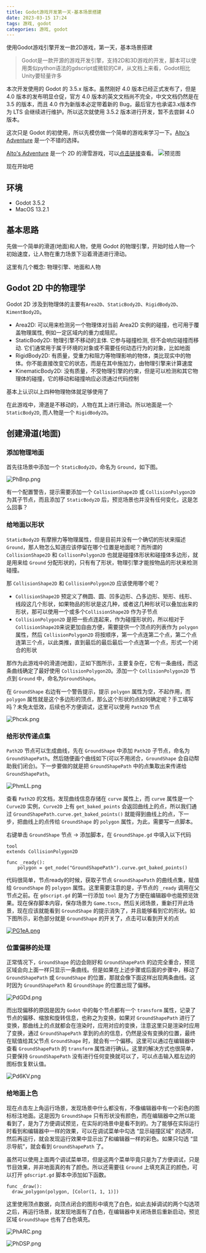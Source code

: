 ```yaml
---
title: Godot游戏开发第一天-基本场景搭建
date: 2023-03-15 17:24
tags: 游戏, godot
categories: 游戏, godot
---
```


使用Godot游戏引擎开发一款2D游戏，第一天，基本场景搭建

<!-- more -->

> Godot是一款开源的游戏开发引擎，支持2D和3D游戏的开发，脚本可以使用类似python语法的gdscript或微软的C#，从文档上来看，Godot相比Unity要轻量许多

本次开发使用的 Godot 的 3.5.x 版本。虽然刚好 4.0 版本已经正式发布了，但是 4.0 版本的发布明显仓促，官方 4.0 版本的英文文档尚不完全，中文文档仍然是在 3.5 的版本，而且 4.0 作为新版本必定带着新的 Bug，最后官方也承诺3.x版本作为 LTS 会继续进行维护。所以这次就使用 3.5.2 版本进行开发，暂不去尝鲜 4.0 版本。

这次只是 Godot 的初使用，所以先模仿做一个简单的游戏来学习一下。[Alto's Adventure](http://altosadventure.com/) 是一个不错的选择。

[Alto's Adventure](http://altosadventure.com/) 是一个 2D 的滑雪游戏，可以[点击链接](http://altosadventure.com/)查看。
![预览图](https://i.328888.xyz/2023/03/20/P8tO8.png)

现在开始吧

## 环境

- Godot 3.5.2
- MacOS 13.2.1

## 基本思路

先做一个简单的滑道(地面)和人物，使用 Godot 的物理引擎，开始时给人物一个初始速度，让人物在重力场景下沿着滑道进行滑动。

这里有几个概念: 物理引擎、地面和人物

## Godot 2D 中的物理学

Godot 2D 涉及到物理体的主要有`Area2D`、`StaticBody2D`、`RigidBody2D`、`KimentBody2D`。

- Area2D: 可以用来检测另一个物理体对当前 Area2D 实例的碰撞，也可用于覆盖物理属性, 例如一定区域内的重力或阻尼。
- StaticBody2D: 物理引擎不移动的主体. 它参与碰撞检测, 但不会响应碰撞而移动. 它们通常用于属于环境的对象或不需要任何动态行为的对象，比如地面
- RigidBody2D: 有质量，受重力和阻力等物理影响的物体，类比现实中的物体。你不能直接改变它的状态，而是在其中施加力，由物理引擎来计算速度
- KinematicBody2D: 没有质量，不受物理引擎的约束，但是可以检测和其它物理体的碰撞，它的移动和碰撞响应必须通过代码控制

基本上认识以上四种物理物体就足够使用了

在此游戏中，滑道是不移动的，人物在其上进行滑动。所以地面是一个 `StaticBody2D`, 而人物是一个 `RigidBody2D`。

## 创建滑道(地面)

### 添加物理地面
首先往场景中添加一个 `StaticBody2D`，命名为 `Ground`，如下图。

![PhBnp.png](https://i.328888.xyz/2023/03/20/PhBnp.png)

有一个配置警告，提示需要添加一个 `CollisionShape2D` 或 `CollisionPolygon2D` 为其子节点，而且添加了 `StaticBody2D` 后，预览场景也并没有任何变化，这是怎么回事？

### 给地面以形状
`StaticBody2D` 有摩擦力等物理属性，但是目前并没有一个确切的形状来描述 `Ground`，那人物怎么知道应该停留在哪个位置是地面呢？而所谓的 `CollisionShape2D` 和 `CollisonPolygon2D` 也就是碰撞体形状和碰撞体多边形，就是用来给 `Ground` 分配形状的，只有有了形状，物理引擎才能按物品的形状来检测碰撞。

那 `CollisionShape2D` 和 `CollisionPolygon2D` 应该使用哪个呢？
- `CollisionShape2D` 预定义了椭圆、圆、凹多边形、凸多边形、矩形、线形、线段这几个形状，如果物品的形状是这几种，或者这几种形状可以叠加出来的形状，那可以使用一个或多个`CollisionShape2D` 作为子节点
- `CollisionPolygon2D` 是把一些点连起来，作为碰撞形状的，所以相对于`CollisionShape2D`来说更加自由方便，需要提供一个顶点的列表作为 `polygon` 属性，然后 `CollisionPolygon2D` 将按顺序，第一个点连第二个点，第二个点连第三个点，以此类推，直到最后的最后最后一个点连第一个点，形式一个闭合的形状

那作为此游戏中的滑道(地面)，正如下图所示，主要复杂在，它有一条曲线，而这条曲线确定了最好使用 `CollisionPolygon2D`。添加一个 `CollisionPolygon2D` 节点到 `Ground` 中，命名为`GroundShape`。

在 `GroundShape` 右边有一个警告提示，提示 `polygon` 属性为空，不起作用，而 `polygon` 属性就是这个多边形的顶点，那么这个形状的点如何确定呢？手工填写吗？未免太低效，后续也不方便调试，这里可以使用 `Path2D` 节点

![Phcxk.png](https://i.328888.xyz/2023/03/20/Phcxk.png)

### 给形状传递点集

`Path2D` 节点可以生成曲线，先在 `GroundShape` 中添加 `Path2D` 子节点，命名为 `GroundShapePath`。然后随便画个曲线如下(可以不用闭合，`GroundShape` 会自动帮助我们闭合)。下一步要做的就是把 `GroundShapePath` 中的点集取出来传递给 `GroundShapePath`。

![PhmLL.png](https://i.328888.xyz/2023/03/20/PhmLL.png)

查看 `Path2D` 的文档，发现曲线信息存储在 `curve` 属性上，而 `curve` 属性是一个 `Curve2D` 实例，`Curve2D` 上有 `get_baked_points` 会返回曲线上的点，所以我们通过 `GroundShapePath.curve.get_baked_points()` 就能得到曲线上的点，下一步，把曲线上的点传给 `GroundShape` 的 `polygon` 属性，为此，需要写一点脚本。

右键单击 `GroundShape` 节点 -> 添加脚本，在 `GroundShape.gd` 中填入以下代码

```gdscript
tool
extends CollisionPolygon2D

func _ready():
	polygon = get_node("GroundShapePath").curve.get_baked_points()
```

代码很简单，节点ready的时候，获取子节点 `GroundShapePath` 的曲线点集，赋值给 `GroundShape` 的 `polygon` 属性。这里需要注意的是，子节点的 `_ready` 调用在父节点之前。在 `gdscript.gd` 的第一行添加 `tool` 是为了方便在编辑器中也能预览效果。现在保存脚本内容，保存场景为 `Game.tscn`，然后关闭场景，重新打开此场景，现在应该就能看到 `GroundShape` 的提示消失了，并且能够看到它的形状。如下图所示，彩色部分就是 `GroundShape` 的开关了，点击可以看到开关的点

[![PG1eA.png](https://i.328888.xyz/2023/03/20/PG1eA.png)](https://imgloc.com/i/PG1eA)

### 位置偏移的处理

正常情况下，`GroundShape` 的边会刚好和 `GroundShapePath` 的边完全重合，预览区域会向上面一样只显示一条曲线。但是如果在上述步骤或后面的步骤中，移动了 `GroundShapePath` 或 `GroundShape` 的位置，那就会像下面这样出现两条曲线。这时因为 `GroundShapePath` 和 `GroundShape` 的位置出现了偏移。

![PdGDd.png](https://i.328888.xyz/2023/03/20/PdGDd.png)

而出现偏移的原因是因为 `Godot` 中的每个节点都有一个 `transform` 属性，记录了节点的偏移、缩放和旋转信息，也称之为变换，如果对 `GroundShapePath` 进行了变换，那曲线上的点就都会在渲染时，应用对应的变换，注意这里只是渲染时应用了变换，通过 `GroundShapePath` 拿到的点的信息，仍然是没有变换的位置，最终在赋值给其父节点 `GroundShape` 时，就会有一个偏移。这里可以通过在编辑器中查看 `GroundShapePath` 的 `transform` 属性进行确认。这里的解决方式也很简单，只要保持 `GroundShapePath` 没有进行任何变换就可以了，可以点击输入框左边的图标恢复默认值。

![Pd6KV.png](https://i.328888.xyz/2023/03/20/Pd6KV.png)

### 给地面上色

现在点击左上角运行场景，发现场景中什么都没有，不像编辑器中有一个彩色的图标标注地面。这是因为 `GroundShape` 只有形状没有颜色，而在编辑器中之所以能看到了，是为了方便调试预览，在实际的场景中是看不到的。为了能够在实际运行时看到和编辑器中一样的效果，可以在调试菜单中勾选  “显示碰撞区域” 的选项，然后再运行，就会发现运行效果中显示出了和编辑器一样的彩色。如果只勾选 “显示导航”，就会看到 `GroundShapePath` 了。

虽然可以使用上面两个调试菜单项，但是这两个菜单毕竟只是为了方便调试，只是节目效果，并非地面真的有了颜色。所以还需要往 `Ground` 上填充真正的颜色，可以打开 `gdscript.gd` 脚本中添加如下函数。

```gdscript
func _draw():
  draw_polygon(polygon, [Color(1, 1, 1)])
```

这里使用顶点数据，向顶点闭合的图形中填充了白色，如此去掉调试的两个勾选项之后，再运行场景，就发现地面有了白色，在编辑器中关闭场景后重新启动，预览区域 `GroundShape` 也有了白色填充。

![PhARC.png](https://i.328888.xyz/2023/03/20/PhARC.png)

![PhDSP.png](https://i.328888.xyz/2023/03/20/PhDSP.png)
